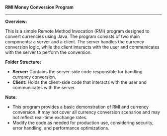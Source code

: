 **RMI Money Conversion Program**

---

**Overview:**

This is a simple Remote Method Invocation (RMI) program designed to convert currencies using Java. The program consists of two main components: a server and a client. The server handles the currency conversion logic, while the client interacts with the user and communicates with the server to perform the conversion.

**Folder Structure:**

- **Server:** Contains the server-side code responsible for handling currency conversion.
- **Client:** Holds the client-side code that interacts with the user and communicates with the server.



**Note:**

- This program provides a basic demonstration of RMI and currency conversion. It may not cover all currency conversion scenarios and may not reflect real-time exchange rates.
- Modify the code as needed for production use, considering security, error handling, and performance optimizations.



